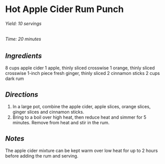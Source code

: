 #   Hot Apple Cider Rum Punch

######  Yield:  10 servings
######  Time:   20 minutes

##  *Ingredients*
8 cups apple cider
1 apple, thinly sliced crosswise
1 orange, thinly sliced crosswise
1-inch piece fresh ginger, thinly sliced
2 cinnamon sticks
2 cups dark rum

##  *Directions*
1. In a large pot, combine the apple cider, apple slices, orange slices, ginger slices and cinnamon sticks.
2. Bring to a boil over high heat, then reduce heat and simmer for 5 minutes. Remove from heat and stir in the rum.

##  *Notes*
The apple cider mixture can be kept warm over low heat for up to 2 hours before adding the rum and serving.